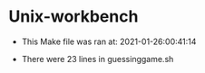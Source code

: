 # Unix-workbench
* This Make file was ran at: 2021-01-26:00:41:14

* There were 23 lines in guessinggame.sh
